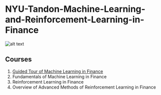 # NYU-Tandon-Machine-Learning-and-Reinforcement-Learning-in-Finance
![alt text](https://upload.wikimedia.org/wikipedia/en/3/39/NYU_Tandon_School_of_Engineering_Logo.png "New York University Tandon School of Engineering")
## Courses
1. [Guided Tour of Machine Learning in Finance](https://github.com/skielosky/NYU-Tandon-Machine-Learning-and-Reinforcement-Learning-in-Finance/tree/master/01-guided-tour-of-machine-learning-in-finance)
2. Fundamentals of Machine Learning in Finance
3. Reinforcement Learning in Finance
4. Overview of Advanced Methods of Reinforcement Learning in Finance
